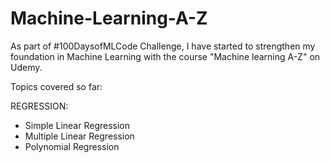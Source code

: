 # Machine-Learning-A-Z
As part of #100DaysofMLCode Challenge, I have started to strengthen my foundation in Machine Learning with the course "Machine learning A-Z" on Udemy.

Topics covered so far:

REGRESSION:
- Simple Linear Regression
- Multiple Linear Regression
- Polynomial Regression
